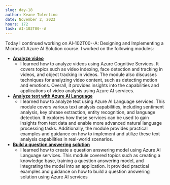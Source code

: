 ```yaml
---
slug: day-18
author: Keane Tolentino
date: November 2, 2023
hours: 172
task: AI-102T00--A
---
```


Today I continued working on AI-102T00--A: Designing and Implementing a Microsoft Azure AI Solution course. I worked on the following modules:

- **[Analyze video](https://learn.microsoft.com/en-us/training/modules/analyze-video/)**
  - I learned how to analyze videos using Azure Cognitive Services. It covers topics such as video indexing, face detection and tracking in videos, and object tracking in videos. The module also discusses techniques for analyzing video content, such as detecting motion and emotions. Overall, it provides insights into the capabilities and applications of video analysis using Azure AI services.
- **[Analyze text with Azure AI Language](https://learn.microsoft.com/en-us/training/modules/analyze-text-ai-language/)**
  - I learned how to analyze text using Azure AI Language services. This module covers various text analysis capabilities, including sentiment analysis, key phrase extraction, entity recognition, and language detection. It explores how these services can be used to gain insights from text data and enable more advanced natural language processing tasks. Additionally, the module provides practical examples and guidance on how to implement and utilize these text analysis capabilities in real-world scenarios.
- **[Build a question answering solution](https://learn.microsoft.com/en-us/training/modules/create-question-answer-solution-ai-language/)**
  - I learned how to create a question answering model using Azure AI Language services. This module covered topics such as creating a knowledge base, training a question answering model, and integrating the model into an application. It provided practical examples and guidance on how to build a question answering solution using Azure AI services

